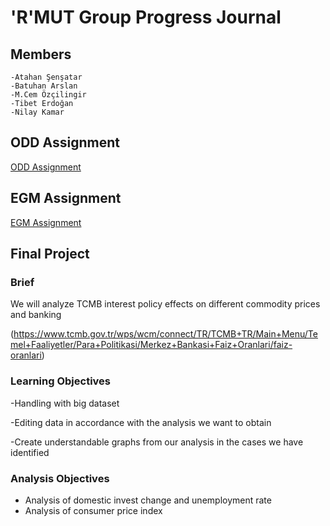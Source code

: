 # 'R'MUT Group Progress Journal

## Members 
    -Atahan Şenşatar
    -Batuhan Arslan
    -M.Cem Özçilingir
    -Tibet Erdoğan
    -Nilay Kamar
    
## ODD Assignment
[ODD Assignment](assignment.html)

## EGM Assignment
[EGM Assignment](BES/BESet.html)

## Final Project

### Brief
We will analyze TCMB interest policy effects on different commodity prices and banking

(https://www.tcmb.gov.tr/wps/wcm/connect/TR/TCMB+TR/Main+Menu/Temel+Faaliyetler/Para+Politikasi/Merkez+Bankasi+Faiz+Oranlari/faiz-oranlari)

### Learning Objectives

-Handling with big dataset

-Editing data in accordance with the analysis we want to obtain

-Create understandable graphs from our analysis in the cases we have identified

### Analysis Objectives

- Analysis of domestic invest change and unemployment rate
- Analysis of consumer price index 
